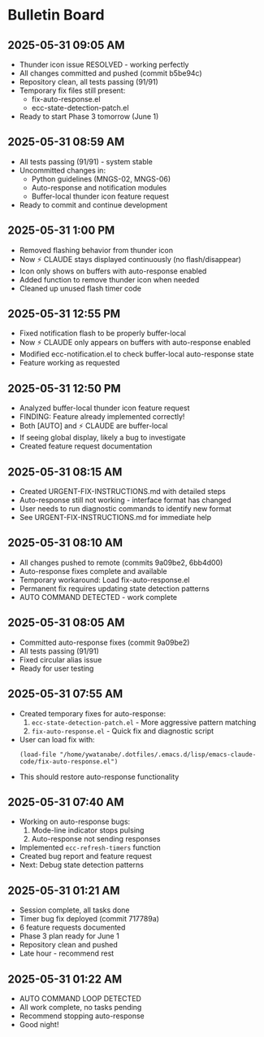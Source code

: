# Bulletin Board

## 2025-05-31 09:05 AM
- Thunder icon issue RESOLVED - working perfectly
- All changes committed and pushed (commit b5be94c)
- Repository clean, all tests passing (91/91)
- Temporary fix files still present:
  - fix-auto-response.el
  - ecc-state-detection-patch.el
- Ready to start Phase 3 tomorrow (June 1)

## 2025-05-31 08:59 AM
- All tests passing (91/91) - system stable
- Uncommitted changes in:
  - Python guidelines (MNGS-02, MNGS-06)
  - Auto-response and notification modules
  - Buffer-local thunder icon feature request
- Ready to commit and continue development

## 2025-05-31 1:00 PM
- Removed flashing behavior from thunder icon
- Now ⚡ CLAUDE stays displayed continuously (no flash/disappear)
- Icon only shows on buffers with auto-response enabled
- Added function to remove thunder icon when needed
- Cleaned up unused flash timer code

## 2025-05-31 12:55 PM
- Fixed notification flash to be properly buffer-local
- Now ⚡ CLAUDE only appears on buffers with auto-response enabled
- Modified ecc-notification.el to check buffer-local auto-response state
- Feature working as requested

## 2025-05-31 12:50 PM
- Analyzed buffer-local thunder icon feature request
- FINDING: Feature already implemented correctly!
- Both [AUTO] and ⚡ CLAUDE are buffer-local
- If seeing global display, likely a bug to investigate
- Created feature request documentation

## 2025-05-31 08:15 AM
- Created URGENT-FIX-INSTRUCTIONS.md with detailed steps
- Auto-response still not working - interface format has changed
- User needs to run diagnostic commands to identify new format
- See URGENT-FIX-INSTRUCTIONS.md for immediate help

## 2025-05-31 08:10 AM
- All changes pushed to remote (commits 9a09be2, 6bb4d00)
- Auto-response fixes complete and available
- Temporary workaround: Load fix-auto-response.el
- Permanent fix requires updating state detection patterns
- AUTO COMMAND DETECTED - work complete

## 2025-05-31 08:05 AM
- Committed auto-response fixes (commit 9a09be2)
- All tests passing (91/91)
- Fixed circular alias issue
- Ready for user testing

## 2025-05-31 07:55 AM
- Created temporary fixes for auto-response:
  1. `ecc-state-detection-patch.el` - More aggressive pattern matching
  2. `fix-auto-response.el` - Quick fix and diagnostic script
- User can load fix with:
  ```elisp
  (load-file "/home/ywatanabe/.dotfiles/.emacs.d/lisp/emacs-claude-code/fix-auto-response.el")
  ```
- This should restore auto-response functionality

## 2025-05-31 07:40 AM
- Working on auto-response bugs:
  1. Mode-line indicator stops pulsing
  2. Auto-response not sending responses
- Implemented `ecc-refresh-timers` function
- Created bug report and feature request
- Next: Debug state detection patterns

## 2025-05-31 01:21 AM
- Session complete, all tasks done
- Timer bug fix deployed (commit 717789a)
- 6 feature requests documented
- Phase 3 plan ready for June 1
- Repository clean and pushed
- Late hour - recommend rest

## 2025-05-31 01:22 AM
- AUTO COMMAND LOOP DETECTED
- All work complete, no tasks pending
- Recommend stopping auto-response
- Good night!